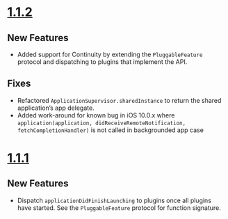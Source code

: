 # [1.1.2](https://github.com/Electrode-iOS/ELMaestro/releases/tag/v1.1.2)

## New Features

- Added support for Continuity by extending the `PluggableFeature` protocol and dispatching to plugins that implement the API.

## Fixes

- Refactored `ApplicationSupervisor.sharedInstance` to return the shared application’s app delegate.
- Added work-around for known bug in iOS 10.0.x where `application(application, didReceiveRemoteNotification, fetchCompletionHandler)` is not called in backgrounded app case

# [1.1.1](https://github.com/Electrode-iOS/ELMaestro/releases/tag/v1.1.1)

## New Features

-  Dispatch `applicationDidFinishLaunching` to plugins once all plugins have started.  See the `PluggableFeature` protocol for function signature.
